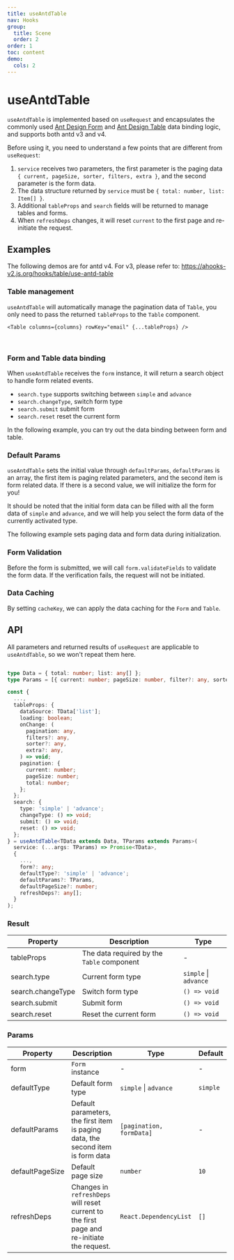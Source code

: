 ```yaml
---
title: useAntdTable
nav: Hooks
group:
  title: Scene
  order: 2
order: 1
toc: content
demo:
  cols: 2
---
```


# useAntdTable

`useAntdTable` is implemented based on `useRequest` and encapsulates the commonly used [Ant Design Form](https://ant.design/components/form/) and [Ant Design Table](https://ant.design/components/table/) data binding logic, and supports both antd v3 and v4.

Before using it, you need to understand a few points that are different from `useRequest`:

1. `service` receives two parameters, the first parameter is the paging data `{ current, pageSize, sorter, filters, extra }`, and the second parameter is the form data.
2. The data structure returned by `service` must be `{ total: number, list: Item[] }`.
3. Additional `tableProps` and `search` fields will be returned to manage tables and forms.
4. When `refreshDeps` changes, it will reset `current` to the first page and re-initiate the request.

## Examples

The following demos are for antd v4. For v3, please refer to: https://ahooks-v2.js.org/hooks/table/use-antd-table

### Table management

`useAntdTable` will automatically manage the pagination data of `Table`, you only need to pass the returned `tableProps` to the `Table` component.

```tsx | pure
<Table columns={columns} rowKey="email" {...tableProps} />
```

<br />

<code src="./demo/table.tsx"></code>

### Form and Table data binding

When `useAntdTable` receives the `form` instance, it will return a search object to handle form related events.

- `search.type` supports switching between `simple` and `advance`
- `search.changeType`, switch form type
- `search.submit` submit form
- `search.reset` reset the current form

In the following example, you can try out the data binding between form and table.

<code src="./demo/form.tsx"></code>

### Default Params

`useAntdTable` sets the initial value through `defaultParams`, `defaultParams` is an array, the first item is paging related parameters, and the second item is form related data. If there is a second value, we will initialize the form for you!

It should be noted that the initial form data can be filled with all the form data of `simple` and `advance`, and we will help you select the form data of the currently activated type.

The following example sets paging data and form data during initialization.

<code src="./demo/init.tsx"></code>

### Form Validation

Before the form is submitted, we will call `form.validateFields` to validate the form data. If the verification fails, the request will not be initiated.

<code src="./demo/validate.tsx"></code>

### Data Caching

By setting `cacheKey`, we can apply the data caching for the `Form` and `Table`.

<code src="./demo/cache.tsx"></code>

## API

All parameters and returned results of `useRequest` are applicable to `useAntdTable`, so we won't repeat them here.

```typescript

type Data = { total: number; list: any[] };
type Params = [{ current: number; pageSize: number, filter?: any, sorter?: any, extra?: any }, { [key: string]: any }];

const {
  ...,
  tableProps: {
    dataSource: TData['list'];
    loading: boolean;
    onChange: (
      pagination: any,
      filters?: any,
      sorter?: any,
      extra?: any,
    ) => void;
    pagination: {
      current: number;
      pageSize: number;
      total: number;
    };
  };
  search: {
    type: 'simple' | 'advance';
    changeType: () => void;
    submit: () => void;
    reset: () => void;
  };
} = useAntdTable<TData extends Data, TParams extends Params>(
  service: (...args: TParams) => Promise<TData>,
  {
    ...,
    form?: any;
    defaultType?: 'simple' | 'advance';
    defaultParams?: TParams,
    defaultPageSize?: number;
    refreshDeps?: any[];
  }
);
```

### Result

| Property          | Description                                | Type                  |
| ----------------- | ------------------------------------------ | --------------------- |
| tableProps        | The data required by the `Table` component | -                     |
| search.type       | Current form type                          | `simple` \| `advance` |
| search.changeType | Switch form type                           | `() => void`          |
| search.submit     | Submit form                                | `() => void`          |
| search.reset      | Reset the current form                     | `() => void`          |

### Params

| Property        | Description                                                                                | Type                     | Default  |
| --------------- | ------------------------------------------------------------------------------------------ | ------------------------ | -------- |
| form            | `Form` instance                                                                            | -                        | -        |
| defaultType     | Default form type                                                                          | `simple` \| `advance`    | `simple` |
| defaultParams   | Default parameters, the first item is paging data, the second item is form data            | `[pagination, formData]` | -        |
| defaultPageSize | Default page size                                                                          | `number`                 | `10`     |
| refreshDeps     | Changes in `refreshDeps` will reset current to the first page and re-initiate the request. | `React.DependencyList`   | `[]`     |
